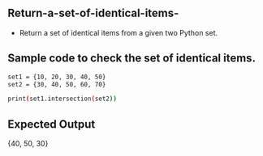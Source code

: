 ## Return-a-set-of-identical-items-
- Return a set of identical items from a given two Python set.
## Sample code to check the set of identical items.
```sh
set1 = {10, 20, 30, 40, 50}
set2 = {30, 40, 50, 60, 70}

print(set1.intersection(set2))
```
## Expected Output
{40, 50, 30}

